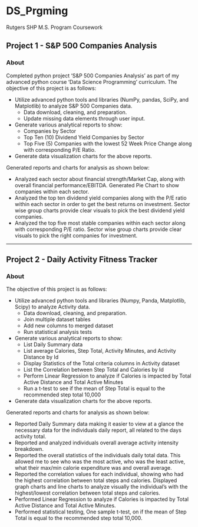 # DS_Prgming
Rutgers SHP M.S. Program Coursework

## Project 1 - S&P 500 Companies Analysis
### About
Completed python project ‘S&P 500 Companies Analysis’ as part of my advanced python course ‘Data Science Programming’ curriculum. The objective of this project is as follows:
* Utilize advanced python tools and libraries (NumPy, pandas, SciPy, and Matplotlib) to analyze S&P 500 Companies data.
  * Data download, cleaning, and preparation.
  * Update missing data elements through user input.
* Generate various analytical reports to show:
  * Companies by Sector
  * Top Ten (10) Dividend Yield Companies by Sector
  * Top Five (5) Companies with the lowest 52 Week Price Change along with corresponding P/E Ratio.
* Generate data visualization charts for the above reports.

Generated reports and charts for analysis as shown below:
* Analyzed each sector about financial strength/Market Cap, along with overall financial performance/EBITDA. Generated Pie Chart to show companies within each sector.
* Analyzed the top ten dividend yield companies along with the P/E ratio within each sector in order to get the best returns on investment. Sector wise group charts provide clear visuals to pick the best dividend yield companies.
* Analyzed the top five most stable companies within each sector along with corresponding P/E ratio. Sector wise group charts provide clear visuals to pick the right companies for investment.
----
## Project 2 - Daily Activity Fitness Tracker
### About
The objective of this project is as follows:
* Utilize advanced python tools and libraries (Numpy, Panda, Matplotlib, Scipy) to analyze Activity data.
  * Data download, cleaning, and preparation.
  * Join multiple dataset tables
  * Add new columns to merged dataset
  * Run statistical analysis tests
* Generate various analytical reports to show: 
  * List Daily Summary data
  * List average Calories, Step Total, Activity Minutes, and Activity Distance by Id
  * Display Statistics of the Total criteria columns in Activity dataset
  * List the Correlation between Step Total and Calories by Id
  * Perform Linear Regression to analyze if Calories is impacted by Total Active Distance and Total Active Minutes
  * Run a t-test to see if the mean of Step Total is equal to the recommended step total 10,000
* Generate data visualization charts for the above reports. 

Generated reports and charts for analysis as shown below:
* Reported Daily Summary data making it easier to view at a glance the necessary data for the individuals daily report, all related to the days activity total.
* Reported and analyzed individuals overall average activity intensity breakdown.
* Reported the overall statistics of the individuals daily total data. This allowed me to see who was the most active, who was the least active, what their max/min calorie expenditure was and overall average.
* Reported the correlation values for each individual, showing who had the highest correlation between total steps and calories. Displayed graph charts and line charts to analyze visually the individual’s with the highest/lowest correlation between total steps and calories.
* Performed Linear Regression to analyze if Calories is impacted by Total Active Distance and Total Active Minutes.
* Performed statistical testing, One sample t-test, on if the mean of Step Total is equal to the recommended step total 10,000.
